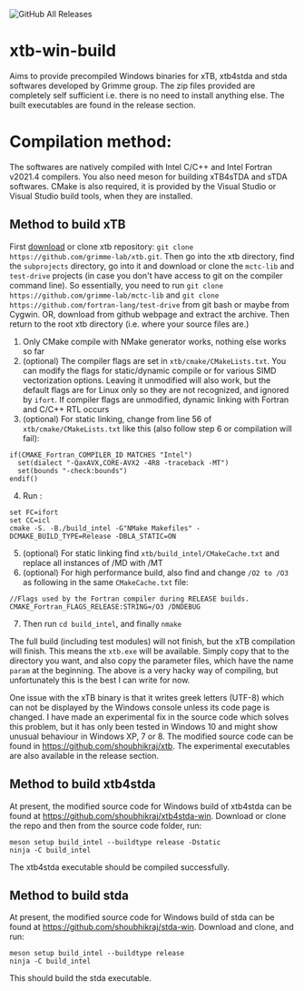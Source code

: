 ![GitHub All Releases](https://img.shields.io/github/downloads/shoubhikraj/xtb-win-build/total)

# xtb-win-build
Aims to provide precompiled Windows binaries for xTB, xtb4stda and stda softwares developed by Grimme group. The zip files provided are completely self sufficient i.e. there is no need to install anything else. The built executables are found in the release section.

# Compilation method:

The softwares are natively compiled with Intel C/C++ and Intel Fortran v2021.4 compilers. You also need meson for building xTB4sTDA and sTDA softwares. CMake is also required, it is provided by the Visual Studio or Visual Studio build tools, when they are installed.

## Method to build xTB

First [download](https://github.com/grimme-lab/xtb/) or clone xtb repository: `git clone https://github.com/grimme-lab/xtb.git`. Then go into the xtb directory, find the `subprojects` directory, go into it and download or clone the `mctc-lib` and `test-drive` projects (in case you don't have access to git on the compiler command line). So essentially, you need to run `git clone https://github.com/grimme-lab/mctc-lib` and `git clone https://github.com/fortran-lang/test-drive` from git bash or maybe from Cygwin. OR, download from github webpage and extract the archive. Then return to the root xtb directory (i.e. where your source files are.)

1. Only CMake compile with NMake generator works, nothing else works so far
2. (optional) The compiler flags are set in `xtb/cmake/CMakeLists.txt`. You can modify the flags for static/dynamic compile or for various SIMD vectorization options. Leaving it unmodified will also work, but the default flags are for Linux only so they are not recognized, and ignored by `ifort`. If compiler flags are unmodified, dynamic linking with Fortran and C/C++ RTL occurs
3. (optional) For static linking, change from line 56 of `xtb/cmake/CMakeLists.txt` like this (also follow step 6 or compilation will fail):
```
if(CMAKE_Fortran_COMPILER_ID MATCHES "Intel")
  set(dialect "-QaxAVX,CORE-AVX2 -4R8 -traceback -MT")
  set(bounds "-check:bounds")
endif()
```
4. Run :
```
set FC=ifort
set CC=icl
cmake -S. -B./build_intel -G"NMake Makefiles" -DCMAKE_BUILD_TYPE=Release -DBLA_STATIC=ON
```
5. (optional) For static linking find `xtb/build_intel/CMakeCache.txt` and replace all instances of /MD with /MT
6. (optional) For high performance build, also find and change `/O2 to /O3` as following in the same `CMakeCache.txt` file:
```
//Flags used by the Fortran compiler during RELEASE builds.
CMAKE_Fortran_FLAGS_RELEASE:STRING=/O3 /DNDEBUG
```
7. Then run `cd build_intel`, and finally `nmake`

The full build (including test modules) will not finish, but the xTB compilation will finish. This means the `xtb.exe` will be available. Simply copy that to the directory you want, and also copy the parameter files, which have the name `param` at the beginning. The above is a very hacky way of compiling, but unfortunately this is the best I can write for now.

One issue with the xTB binary is that it writes greek letters (UTF-8) which can not be displayed by the Windows console unless its code page is changed. I have made an experimental fix in the source code which solves this problem, but it has only been tested in Windows 10 and might show unusual behaviour in Windows XP, 7 or 8. The modified source code can be found in https://github.com/shoubhikraj/xtb. The experimental executables are also available in the release section.

## Method to build xtb4stda

At present, the modified source code for Windows build of xtb4stda can be found at https://github.com/shoubhikraj/xtb4stda-win. Download or clone the repo and then from the source code folder, run:
```
meson setup build_intel --buildtype release -Dstatic
ninja -C build_intel
```
The xtb4stda executable should be compiled successfully.

## Method to build stda

At present, the modified source code for Windows build of stda can be found at https://github.com/shoubhikraj/stda-win. Download and clone, and run:
```
meson setup build_intel --buildtype release
ninja -C build_intel
```
This should build the stda executable.
